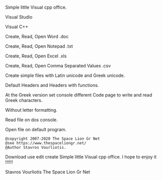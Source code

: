 Simple little Visual cpp office.

Visual Studio

Visual C++

Create, Read, Open Word .doc

Create, Read, Open Notepad .txt

Create, Read, Open Excel .xls

Create, Read, Open Comma Separated Values .csv

Create simple files with Latin unicode and Greek unicode.

Default Headers and Headers with functions. 

At the Greek version set console different Code page to write and read Greek characters. 

Without letter formatting.

Read file on dos console.

Open file on default program. 



    @copyright 2007-2020 The Space Lion Gr Net
    @see https://www.thespaceliongr.net/
    @Author Stavros Vourliotis.


Download use edit create Simple little Visual cpp office. I hope to enjoy it !!!!!!

Stavros Vourliotis The Space Lion Gr Net